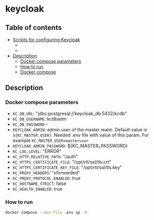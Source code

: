 # keycloak

## Table of contents
* [Scripts for configuring Keycloak](./scripts/)
    * [](./scripts/setup_realm.sh)
    * []()
* [Description](#)
    * [Docker compose parameters](#)
    * [How to run](#)
    * [Docker compose](./docker-compose.yml)
    


## **Description**

### **Docker compose parameters**

- `KC_DB_URL`: "jdbc:postgresql://keycloak_db:5432/kcdb"
- `KC_DB_USERNAME`: kcdbadm
- `KC_DB_PASSWORD` - 
- `KEYCLOAK_ADMIN`: admin user of the master realm. Default value is `${KC_MASTER_USER}`. Needed .env file with value of this param. For example `KC_MASTER_USER=masteruser`
- `KEYCLOAK_ADMIN_PASSWORD`: ${KC_MASTER_PASSWORD}
- `KC_LOG_LEVEL`: "ERROR"
- `KC_HTTP_RELATIVE_PATH`: "/auth"
- `KC_HTTPS_CERTIFICATE_FILE`: "/opt/rtl/ssl/tls.crt"
- `KC_HTTPS_CERTIFICATE_KEY_FILE`: "/opt/rtl/ssl/tls.key"
- `KC_PROXY_HEADERS`: "xforwarded"
- `KC_PROXY_PROTOCOL_ENABLED`: true
- `KC_HOSTNAME_STRICT`: false
- `KC_HEALTH_ENABLED`: true

### **How to run**
```sh
docker compose --env-file .env up -d
```